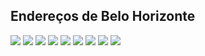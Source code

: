 ## Endereços de Belo Horizonte


![](BeloHorzinte-GeohashCover.png)
![](bh-etc2.png)
![](bh-etc3.png)
![](bh-etc4-len.png)
![](dualAddressIllustration01-BR-MG-BeloHorizonte.png)
![](dualAddressIllustration02-BR-MG-BeloHorizonte.png)
![](dualAddressIllustration03-BR-MG-BeloHorizonte.png)
![](dualAddressIllustration04-BR-MG-BeloHorizonte.png)
![](dualAddressIllustration05-BR-MG-BeloHorizonte.png)


